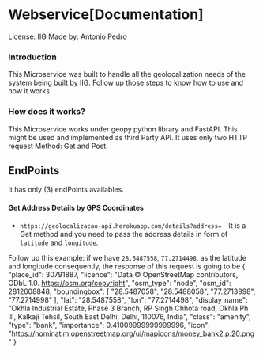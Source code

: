 # Webservice[Documentation]

License: IIG 
Made  by: Antonio Pedro

### Introduction
  This Microservice was built to handle all the geolocalization needs of the system being built by IIG. Follow up those steps to know how to use and how it works.
  
### How does it works?

  This Microservice works under geopy python library and FastAPI.
  This might be used and implemented as third Party API. It uses only two HTTP request Method: Get and Post.

## EndPoints
  
   It has only (3) endPoints availables.
   
   #### Get Address Details by GPS Coordinates
   
   - `https://geolocalizacao-api.herokuapp.com/details?address=` -
     It is a Get method and you need to pass the address details in form of `latitude` and `longitude`.
   
   Follow up this example:
   if we have `28.5487558`, `77.2714498`, as the latitude and longitude consequently, the response of this request is going to be
    {
  "place_id": 30791887,
  "licence": "Data © OpenStreetMap contributors, ODbL 1.0. https://osm.org/copyright",
  "osm_type": "node",
  "osm_id": 2812608848,
  "boundingbox": [
    "28.5487058",
    "28.5488058",
    "77.2713998",
    "77.2714998"
  ],
  "lat": "28.5487558",
  "lon": "77.2714498",
  "display_name": "Okhla Industrial Estate, Phase 3 Branch, RP Singh Chhota road, Okhla Ph III, Kalkaji Tehsil, South East Delhi, Delhi, 110076, India",
  "class": "amenity",
  "type": "bank",
  "importance": 0.41009999999999996,
  "icon": "https://nominatim.openstreetmap.org/ui/mapicons/money_bank2.p.20.png"
}
